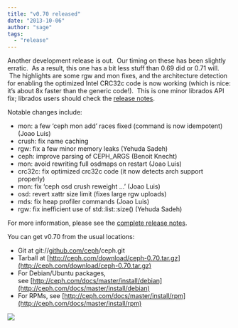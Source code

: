 ```yaml
---
title: "v0.70 released"
date: "2013-10-06"
author: "sage"
tags: 
  - "release"
---
```


Another development release is out.  Our timing on these has been slightly erratic.  As a result, this one has a bit less stuff than 0.69 did or 0.71 will.  The highlights are some rgw and mon fixes, and the architecture detection for enabling the optimized Intel CRC32c code is now working (which is nice: it’s about 8x faster than the generic code!).  This is one minor librados API fix; librados users should check the [release notes](http://ceph.com/docs/master/release-notes/#v0-70).

Notable changes include:

- mon: a few ‘ceph mon add’ races fixed (command is now idempotent) (Joao Luis)
- crush: fix name caching
- rgw: fix a few minor memory leaks (Yehuda Sadeh)
- ceph: improve parsing of CEPH\_ARGS (Benoit Knecht)
- mon: avoid rewriting full osdmaps on restart (Joao Luis)
- crc32c: fix optimized crc32c code (it now detects arch support properly)
- mon: fix ‘ceph osd crush reweight …’ (Joao Luis)
- osd: revert xattr size limit (fixes large rgw uploads)
- mds: fix heap profiler commands (Joao Luis)
- rgw: fix inefficient use of std::list::size() (Yehuda Sadeh)

For more information, please see the [complete release notes](http://ceph.com/docs/master/release-notes/#v0-70).

You can get v0.70 from the usual locations:

- Git at git://[github.com/ceph](http://github.com/ceph)/ceph.git
- Tarball at [http://ceph.com/download/ceph-0.70.tar.gz](http://ceph.com/download/ceph-0.70.tar.gz)
- For Debian/Ubuntu packages, see [http://ceph.com/docs/master/install/debian](http://ceph.com/docs/master/install/debian)
- For RPMs, see [http://ceph.com/docs/master/install/rpm](http://ceph.com/docs/master/install/rpm)

![](http://track.hubspot.com/__ptq.gif?a=268973&k=14&bu=http://ceph.com&r=http://ceph.com/releases/v0-70-released/&bvt=rss&p=wordpress)
